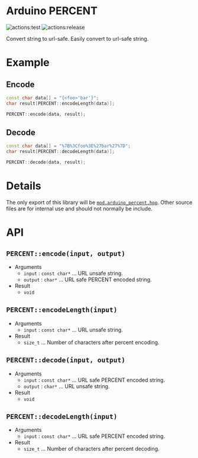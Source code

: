 # **Arduino PERCENT**
![actions:test](https://github.com/dojyorin/arduino_percent/actions/workflows/test.yaml/badge.svg)
![actions:release](https://github.com/dojyorin/arduino_percent/actions/workflows/release.yaml/badge.svg)

Convert string to url-safe.
Easily convert to url-safe string.

# Example
## Encode
```c++
const char data[] = "{<foo>'bar'}";
char result[PERCENT::encodeLength(data)];

PERCENT::encode(data, result);
```

## Decode
```c++
const char data[] = "%7B%3Cfoo%3E%27bar%27%7D";
char result[PERCENT::decodeLength(data)];

PERCENT::decode(data, result);
```

# Details
The only export of this library will be [`mod.arduino_percent.hpp`](./src/mod.arduino_percent.hpp).
Other source files are for internal use and should not normally be include.

# API
## `PERCENT::encode(input, output)`
- Arguments
    - `input` : `const char*` ... URL unsafe string.
    - `output` : `char*` ...  URL safe PERCENT encoded string.
- Result
    - `void`

## `PERCENT::encodeLength(input)`
- Arguments
    - `input` : `const char*` ... URL unsafe string.
- Result
    - `size_t` ... Number of characters after percent encoding.

## `PERCENT::decode(input, output)`
- Arguments
    - `input` : `const char*` ...  URL safe PERCENT encoded string.
    - `output` : `char*` ... URL unsafe string.
- Result
    - `void`

## `PERCENT::decodeLength(input)`
- Arguments
    - `input` : `const char*` ... URL safe PERCENT encoded string.
- Result
    - `size_t` ... Number of characters after percent decoding.